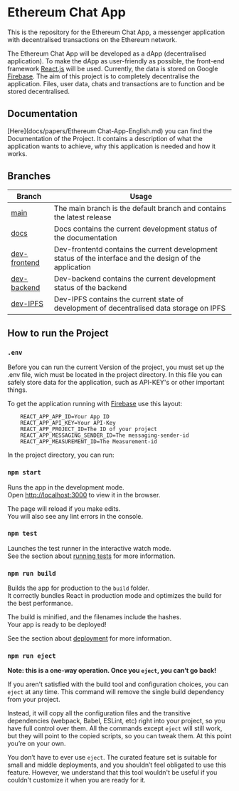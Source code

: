 # Ethereum Chat App

This is the repository for the Ethereum Chat App, a messenger application with decentralised transactions on the
Ethereum network.

The Ethereum Chat App will be developed as a dApp (decentralised application). To make the dApp as user-friendly as
possible, the front-end framework [React.js](https://reactjs.org/) will be used. Currently, the data is stored on
Google [Firebase](https://firebase.google.com/). The aim of this project is to completely decentralise the application.
Files, user data, chats and transactions are to function and be stored decentralised.

## Documentation

[Here](docs/papers/Ethereum Chat-App-English.md) you can find the Documentation of the Project. It contains a description of what
the application wants to achieve, why this application is needed and how it works.

## Branches

|                                     Branch                                  |                                                   Usage                                                        |
|-----------------------------------------------------------------------------|----------------------------------------------------------------------------------------------------------------|
|    [main](https://github.com/Jufg/Chat-App-ETH/tree/main)                   |    The main branch is the default branch and contains the latest release                                       |
|    [docs](https://github.com/Jufg/Chat-App-ETH/tree/docs)                   |    Docs contains the current development status of the documentation                                           |
|    [dev-frontend](https://github.com/Jufg/Chat-App-ETH/tree/dev-frontend)   |    Dev-frontentd contains the current development status of the interface and the design of the application    |
|    [dev-backend](https://github.com/Jufg/Chat-App-ETH/tree/dev-backend)     |    Dev-backend contains the current development status of the backend                                          |
|    [dev-IPFS](https://github.com/Jufg/Chat-App-ETH/tree/dev-IPFS)           |    Dev-IPFS contains the current state of development of decentralised data storage on IPFS                    |

## How to run the Project

### `.env`

Before you can run the current Version of the project, you must set up the .env file, wich must be located in the
project directory. In this file you can safely store data for the application, such as API-KEY's or other important
things.

To get the application running with [Firebase](https://firebase.google.com/) use this layout:

```dotenv
    REACT_APP_APP_ID=Your App ID
    REACT_APP_API_KEY=Your API-Key
    REACT_APP_PROJECT_ID=The ID of your project
    REACT_APP_MESSAGING_SENDER_ID=The messaging-sender-id
    REACT_APP_MEASUREMENT_ID=The Measurement-id
```

In the project directory, you can run:

### `npm start`

Runs the app in the development mode.<br />
Open [http://localhost:3000](http://localhost:3000) to view it in the browser.

The page will reload if you make edits.<br />
You will also see any lint errors in the console.

### `npm test`

Launches the test runner in the interactive watch mode.<br />
See the section about [running tests](https://facebook.github.io/create-react-app/docs/running-tests) for more
information.

### `npm run build`

Builds the app for production to the `build` folder.<br />
It correctly bundles React in production mode and optimizes the build for the best performance.

The build is minified, and the filenames include the hashes.<br />
Your app is ready to be deployed!

See the section about [deployment](https://facebook.github.io/create-react-app/docs/deployment) for more information.

### `npm run eject`

**Note: this is a one-way operation. Once you `eject`, you can’t go back!**

If you aren't satisfied with the build tool and configuration choices, you can `eject` at any time. This command will
remove the single build dependency from your project.

Instead, it will copy all the configuration files and the transitive dependencies (webpack, Babel, ESLint, etc) right
into your project, so you have full control over them. All the commands except `eject` will still work, but they will
point to the copied scripts, so you can tweak them. At this point you’re on your own.

You don’t have to ever use `eject`. The curated feature set is suitable for small and middle deployments, and you
shouldn’t feel obligated to use this feature. However, we understand that this tool wouldn't be useful if you couldn't
customize it when you are ready for it.

